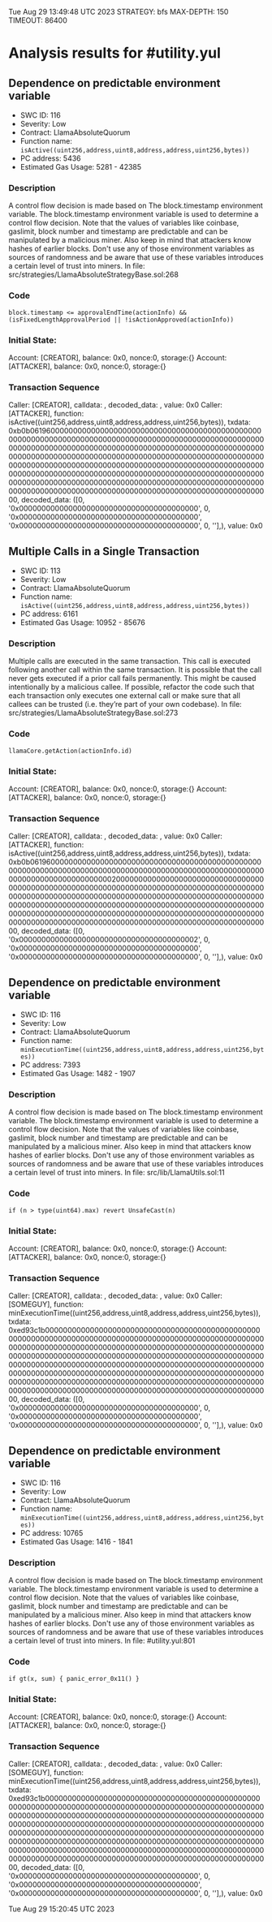 Tue Aug 29 13:49:48 UTC 2023
STRATEGY: bfs
MAX-DEPTH: 150
TIMEOUT: 86400
# Analysis results for #utility.yul

## Dependence on predictable environment variable
- SWC ID: 116
- Severity: Low
- Contract: LlamaAbsoluteQuorum
- Function name: `isActive((uint256,address,uint8,address,address,uint256,bytes))`
- PC address: 5436
- Estimated Gas Usage: 5281 - 42385

### Description

A control flow decision is made based on The block.timestamp environment variable.
The block.timestamp environment variable is used to determine a control flow decision. Note that the values of variables like coinbase, gaslimit, block number and timestamp are predictable and can be manipulated by a malicious miner. Also keep in mind that attackers know hashes of earlier blocks. Don't use any of those environment variables as sources of randomness and be aware that use of these variables introduces a certain level of trust into miners.
In file: src/strategies/LlamaAbsoluteStrategyBase.sol:268

### Code

```
block.timestamp <= approvalEndTime(actionInfo) && (isFixedLengthApprovalPeriod || !isActionApproved(actionInfo))
```

### Initial State:

Account: [CREATOR], balance: 0x0, nonce:0, storage:{}
Account: [ATTACKER], balance: 0x0, nonce:0, storage:{}

### Transaction Sequence

Caller: [CREATOR], calldata: , decoded_data: , value: 0x0
Caller: [ATTACKER], function: isActive((uint256,address,uint8,address,address,uint256,bytes)), txdata: 0xb0b061960000000000000000000000000000000000000000000000000000000000000000000000000000000000000000000000000000000000000000000000000000000000000000000000000000000000000000000000000000000000000000000000000000000000000000000000000000000000000000000000000000000000000000000000000000000000000000000000000000000000000000000000000000000000000000000000000000000000000000000000000000000000000000000000000000000000000000000000000000000000000000000000000000000000000000, decoded_data: ([0, '0x0000000000000000000000000000000000000000', 0, '0x0000000000000000000000000000000000000000', '0x0000000000000000000000000000000000000000', 0, ''],), value: 0x0


## Multiple Calls in a Single Transaction
- SWC ID: 113
- Severity: Low
- Contract: LlamaAbsoluteQuorum
- Function name: `isActive((uint256,address,uint8,address,address,uint256,bytes))`
- PC address: 6161
- Estimated Gas Usage: 10952 - 85676

### Description

Multiple calls are executed in the same transaction.
This call is executed following another call within the same transaction. It is possible that the call never gets executed if a prior call fails permanently. This might be caused intentionally by a malicious callee. If possible, refactor the code such that each transaction only executes one external call or make sure that all callees can be trusted (i.e. they’re part of your own codebase).
In file: src/strategies/LlamaAbsoluteStrategyBase.sol:273

### Code

```
llamaCore.getAction(actionInfo.id)
```

### Initial State:

Account: [CREATOR], balance: 0x0, nonce:0, storage:{}
Account: [ATTACKER], balance: 0x0, nonce:0, storage:{}

### Transaction Sequence

Caller: [CREATOR], calldata: , decoded_data: , value: 0x0
Caller: [ATTACKER], function: isActive((uint256,address,uint8,address,address,uint256,bytes)), txdata: 0xb0b061960000000000000000000000000000000000000000000000000000000000000000000000000000000000000000000000000000000000000000000000000000000200000000000000000000000000000000000000000000000000000000000000000000000000000000000000000000000000000000000000000000000000000000000000000000000000000000000000000000000000000000000000000000000000000000000000000000000000000000000000000000000000000000000000000000000000000000000000000000000000000000000000000000000000000000, decoded_data: ([0, '0x0000000000000000000000000000000000000002', 0, '0x0000000000000000000000000000000000000000', '0x0000000000000000000000000000000000000000', 0, ''],), value: 0x0


## Dependence on predictable environment variable
- SWC ID: 116
- Severity: Low
- Contract: LlamaAbsoluteQuorum
- Function name: `minExecutionTime((uint256,address,uint8,address,address,uint256,bytes))`
- PC address: 7393
- Estimated Gas Usage: 1482 - 1907

### Description

A control flow decision is made based on The block.timestamp environment variable.
The block.timestamp environment variable is used to determine a control flow decision. Note that the values of variables like coinbase, gaslimit, block number and timestamp are predictable and can be manipulated by a malicious miner. Also keep in mind that attackers know hashes of earlier blocks. Don't use any of those environment variables as sources of randomness and be aware that use of these variables introduces a certain level of trust into miners.
In file: src/lib/LlamaUtils.sol:11

### Code

```
if (n > type(uint64).max) revert UnsafeCast(n)
```

### Initial State:

Account: [CREATOR], balance: 0x0, nonce:0, storage:{}
Account: [ATTACKER], balance: 0x0, nonce:0, storage:{}

### Transaction Sequence

Caller: [CREATOR], calldata: , decoded_data: , value: 0x0
Caller: [SOMEGUY], function: minExecutionTime((uint256,address,uint8,address,address,uint256,bytes)), txdata: 0xed93c1b00000000000000000000000000000000000000000000000000000000000000000000000000000000000000000000000000000000000000000000000000000000000000000000000000000000000000000000000000000000000000000000000000000000000000000000000000000000000000000000000000000000000000000000000000000000000000000000000000000000000000000000000000000000000000000000000000000000000000000000000000000000000000000000000000000000000000000000000000000000000000000000000000000000000000000, decoded_data: ([0, '0x0000000000000000000000000000000000000000', 0, '0x0000000000000000000000000000000000000000', '0x0000000000000000000000000000000000000000', 0, ''],), value: 0x0


## Dependence on predictable environment variable
- SWC ID: 116
- Severity: Low
- Contract: LlamaAbsoluteQuorum
- Function name: `minExecutionTime((uint256,address,uint8,address,address,uint256,bytes))`
- PC address: 10765
- Estimated Gas Usage: 1416 - 1841

### Description

A control flow decision is made based on The block.timestamp environment variable.
The block.timestamp environment variable is used to determine a control flow decision. Note that the values of variables like coinbase, gaslimit, block number and timestamp are predictable and can be manipulated by a malicious miner. Also keep in mind that attackers know hashes of earlier blocks. Don't use any of those environment variables as sources of randomness and be aware that use of these variables introduces a certain level of trust into miners.
In file: #utility.yul:801

### Code

```
if gt(x, sum) { panic_error_0x11() }
```

### Initial State:

Account: [CREATOR], balance: 0x0, nonce:0, storage:{}
Account: [ATTACKER], balance: 0x0, nonce:0, storage:{}

### Transaction Sequence

Caller: [CREATOR], calldata: , decoded_data: , value: 0x0
Caller: [SOMEGUY], function: minExecutionTime((uint256,address,uint8,address,address,uint256,bytes)), txdata: 0xed93c1b00000000000000000000000000000000000000000000000000000000000000000000000000000000000000000000000000000000000000000000000000000000000000000000000000000000000000000000000000000000000000000000000000000000000000000000000000000000000000000000000000000000000000000000000000000000000000000000000000000000000000000000000000000000000000000000000000000000000000000000000000000000000000000000000000000000000000000000000000000000000000000000000000000000000000000, decoded_data: ([0, '0x0000000000000000000000000000000000000000', 0, '0x0000000000000000000000000000000000000000', '0x0000000000000000000000000000000000000000', 0, ''],), value: 0x0


Tue Aug 29 15:20:45 UTC 2023
